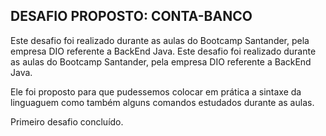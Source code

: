 ## DESAFIO PROPOSTO: CONTA-BANCO

Este desafio foi realizado durante as aulas do Bootcamp Santander, pela empresa DIO referente a BackEnd Java.
Este desafio foi realizado durante as aulas do Bootcamp Santander, pela empresa DIO referente a BackEnd Java.

Ele foi proposto para que pudessemos colocar em prática a sintaxe da linguaguem como também alguns comandos estudados durante as aulas.

Primeiro desafio concluído.
